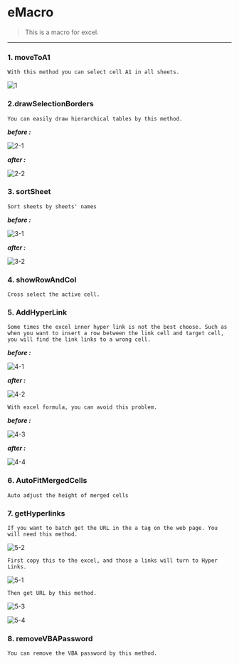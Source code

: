 # eMacro
> This is a macro for excel.

------

### 1. moveToA1

```
With this method you can select cell A1 in all sheets.
```



![1](./resources/1.png)

### 2.drawSelectionBorders

```
You can easily draw hierarchical tables by this method.
```

***before :*** 

![2-1](./resources/2-1.png)

***after :*** 

![2-2](./resources/2-2.png)

### 3. sortSheet

```
Sort sheets by sheets' names
```

***before :*** 

![3-1](./resources/3-1.png)

***after :*** 

![3-2](./resources/3-2.png)

### 4. showRowAndCol

```
Cross select the active cell.
```

### 5. AddHyperLink

```
Some times the excel inner hyper link is not the best choose. Such as when you want to insert a row between the link cell and target cell, you will find the link links to a wrong cell.
```

***before :*** 

![4-1](./resources/4-1.png)

***after :*** 

![4-2](./resources/4-2.png)

```
With excel formula, you can avoid this problem.
```

***before :*** 

![4-3](./resources/4-3.png)

***after :*** 

![4-4](./resources/4-4.png)

### 6. AutoFitMergedCells

```
Auto adjust the height of merged cells
```

### 7. getHyperlinks

```
If you want to batch get the URL in the a tag on the web page. You will need this method.
```

![5-2](./resources/5-2.png)

```
First copy this to the excel, and those a links will turn to Hyper Links.
```

![5-1](./resources/5-1.png)

```
Then get URL by this method.
```

![5-3](./resources/5-3.png)

![5-4](./resources/5-4.png)

### 8. removeVBAPassword

```
You can remove the VBA password by this method.
```

